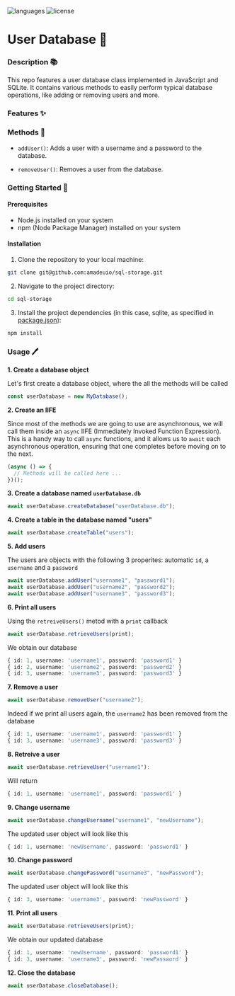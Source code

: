 ![languages](https://img.shields.io/badge/languages-ts-blue)
![license](https://img.shields.io/badge/license-MIT-green)

# User Database 👤

### Description 📚

This repo features a user database class implemented in JavaScript and SQLite. It contains various methods to easily perform typical database operations, like adding or removing users and more.

### Features ✨

### Methods 🔧

- `addUser()`: Adds a user with a username and a password to the database.

- `removeUser()`: Removes a user from the database.

### Getting Started 🏁

#### Prerequisites

- Node.js installed on your system
- npm (Node Package Manager) installed on your system

#### Installation

1. Clone the repository to your local machine:

```sh
git clone git@github.com:amadeuio/sql-storage.git
```

2. Navigate to the project directory:

```sh
cd sql-storage
```

3. Install the project dependencies (in this case, sqlite, as specified in [package.json](./package.json)):

```sh
npm install
```

### Usage 🖊️

**1. Create a database object**

Let's first create a database object, where the all the methods will be called

```typescript
const userDatabase = new MyDatabase();
```

**2. Create an IIFE**

Since most of the methods we are going to use are asynchronous, we will call them inside an `async` IIFE (Immediately Invoked Function Expression). This is a handy way to call `async` functions, and it allows us to `await` each asynchronous operation, ensuring that one completes before moving on to the next.

```typescript
(async () => {
  // Methods will be called here ...
})();
```

**3. Create a database named `userDatabase.db`**

```typescript
await userDatabase.createDatabase("userDatabase.db");
```

**4. Create a table in the database named "users"**

```typescript
await userDatabase.createTable("users");
```

**5. Add users**

The users are objects with the following 3 properites: automatic `id`, a `username` and a `password`

```typescript
await userDatabase.addUser("username1", "password1");
await userDatabase.addUser("username2", "password2");
await userDatabase.addUser("username3", "password3");
```

**6. Print all users**

Using the `retreiveUsers()` metod with a `print` callback

```typescript
await userDatabase.retrieveUsers(print);
```

We obtain our database

```typescript
{ id: 1, username: 'username1', password: 'password1' }
{ id: 2, username: 'username2', password: 'password2' }
{ id: 3, username: 'username3', password: 'password3' }
```

**7. Remove a user**

```typescript
await userDatabase.removeUser("username2");
```

Indeed if we print all users again, the `username2` has been removed from the database

```typescript
{ id: 1, username: 'username1', password: 'password1' }
{ id: 3, username: 'username3', password: 'password3' }
```

**8. Retreive a user**

```typescript
await userDatabase.retrieveUser("username1"):
```

Will return

```typescript
{ id: 1, username: 'username1', password: 'password1' }
```

**9. Change username**

```typescript
await userDatabase.changeUsername("username1", "newUsername");
```

The updated user object will look like this

```typescript
{ id: 1, username: 'newUsername', password: 'password1' }
```

**10. Change password**

```typescript
await userDatabase.changePassword("username3", "newPassword");
```

The updated user object will look like this

```typescript
{ id: 3, username: 'username3', password: 'newPassword' }
```

**11. Print all users**

```typescript
await userDatabase.retrieveUsers(print);
```

We obtain our updated database

```typescript
{ id: 1, username: 'newUsername', password: 'password1' }
{ id: 3, username: 'username3', password: 'newPassword' }
```

**12. Close the database**

```typescript
await userDatabase.closeDatabase();
```

